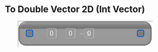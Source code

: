 # To Double Vector 2D (Int Vector)

<figure><img src="To Double Vector 2D (Int Vector).png"></figure>